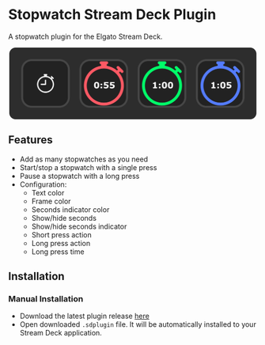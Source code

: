 # Stopwatch Stream Deck Plugin

A stopwatch plugin for the Elgato Stream Deck.

<p align="center">
  <img src="./assets/preview.svg" title="Stopwatch Preview Image" align="center" width="500"/>
</p>

## Features

- Add as many stopwatches as you need
- Start/stop a stopwatch with a single press
- Pause a stopwatch with a long press
- Configuration:
  - Text color
  - Frame color
  - Seconds indicator color
  - Show/hide seconds
  - Show/hide seconds indicator
  - Short press action
  - Long press action
  - Long press time

## Installation

### Manual Installation

- Download the latest plugin release [here](https://github.com/gabe565/streamdeck-stopwatch/releases/latest)
- Open downloaded `.sdplugin` file. It will be automatically installed to your Stream Deck application.
